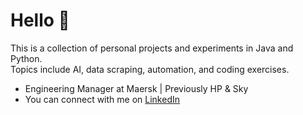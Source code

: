 
# Hello 👋

This is a collection of personal projects and experiments in Java and Python.  
Topics include AI, data scraping, automation, and coding exercises.

- Engineering Manager at Maersk | Previously HP & Sky  
- You can connect with me on [LinkedIn](https://www.linkedin.com/in/filipe-albero-pomar)


<!--
**FilipeAlberoPomar/FilipeAlberoPomar** is a ✨ _special_ ✨ repository because its `README.md` (this file) appears on your GitHub profile.

Here are some ideas to get you started:

- 🔭 I’m currently working on ...
- 🌱 I’m currently learning ...
- 👯 I’m looking to collaborate on ...
- 🤔 I’m looking for help with ...
- 💬 Ask me about ...
- 📫 How to reach me: ...
- 😄 Pronouns: ...
- ⚡ Fun fact: ...
-->
